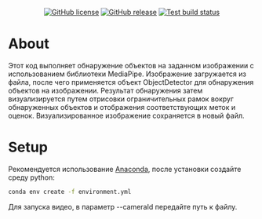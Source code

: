 <p align="center">
    <a href="https://github.com/anywherelan/awl/blob/master/LICENSE"><img alt="GitHub license" src="https://img.shields.io/github/license/anywherelan/awl?color=brightgreen"></a>
    <a href="https://github.com/anywherelan/awl/releases"><img alt="GitHub release" src="https://img.shields.io/github/v/release/anywherelan/awl" /></a>
    <a href="https://github.com/anywherelan/awl/actions/workflows/test.yml"><img alt="Test build status" src="https://github.com/anywherelan/awl/actions/workflows/test.yml/badge.svg" /></a>
</p>


# About

Этот код выполняет обнаружение объектов на заданном изображении с использованием библиотеки MediaPipe.
Изображение загружается из файла, после чего применяется объект ObjectDetector для обнаружения объектов на изображении.
Результат обнаружения затем визуализируется путем отрисовки ограничительных рамок вокруг обнаруженных объектов и
отображения соответствующих меток и оценок. Визуализированное изображение сохраняется в новый файл.

# Setup

Рекомендуется использование [Anaconda](https://github.com/conda-forge/miniforge), после установки создайте среду python:
```bash
conda env create -f environment.yml
```



Для запуска видео, в параметр --cameraId передайте путь к файлу.